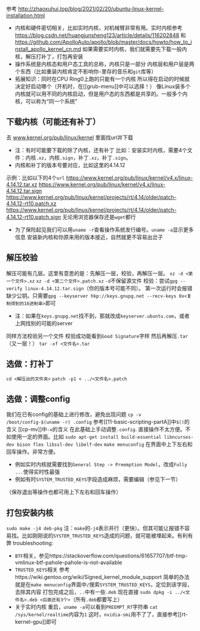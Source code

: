 参考
http://zhaoxuhui.top/blog/2021/02/20/ubuntu-linux-kernel-installation.html
- 内核和硬件密切相关，比如实时内核，对机械臂非常有用。实时内核参考
https://blog.csdn.net/huangjunsheng123/article/details/116202848
和
https://github.com/ApolloAuto/apollo/blob/master/docs/howto/how_to_install_apollo_kernel_cn.md
如果需要实时内核，我们就需要先下载一般内核，解压打补丁，打包再安装
- 操作系统是内核态和用户态工具的总称，内核只是一部分
内核层和用户层是两个东西（比如重装内核肯定不影响你`~`里存的音乐和`git`库等）
- 拓展知识：同时在CPU Ring0上跑的只能有一个内核
所以得在启动的时候就决定好启动哪个（开机时，在[[grub-menu]]中可以选择！）
像Linux装多个内核就可以用不同的内核启动，但是用户态的东西都是共享的。一般多个内核，可以称为“同一个系统”
## 下载内核（可能还有补丁）
去
www.kernel.org/pub/linux/kernel
里面找url并下载
- 注：有时可能要下载的除了内核，还有补丁
比如：安装实时内核，需要4个文件：内核`.xz`，内核`.sign`，补丁`.xz`，补丁`.sign`。
- 内核和补丁的版本号要对应，比如这里的4.14.12

示例：比如以下的4个`url`
https://www.kernel.org/pub/linux/kernel/v4.x/linux-4.14.12.tar.xz
https://www.kernel.org/pub/linux/kernel/v4.x/linux-4.14.12.tar.sign
https://www.kernel.org/pub/linux/kernel/projects/rt/4.14/older/patch-4.14.12-rt10.patch.xz
https://www.kernel.org/pub/linux/kernel/projects/rt/4.14/older/patch-4.14.12-rt10.patch.sign
无论用浏览器保存还是`wget`都行
- 为了保险起见我们可以用`uname -r`查看操作系统发行编号。`uname -a`显示更多信息
安装新内核和你原来用的版本接近，自然就更不容易出岔子
## 解压校验
解压可能有几层。这里有意思的是：先解压一层，校验，再解压一层。
`xz -d <第一个文件>.xz`
`xz -d <第二个文件>.patch.xz`
`-d`不保留源文件
校验：尝试`gpg --verify linux-4.14.12.tar.sign`（你的版本号可能不同）。
第一次运行时会报错缺少公钥。只需要`gpg --keyserver hkp://keys.gnupg.net --recv-keys 0x<复制得到的16进制串>`即可
- 注：如果在`keys.gnupg.net`找不到，那就改成`keyserver.ubuntu.com`，或者上网找别的可能的server

同样方法校验另一个文件
校验成功能看到`Good Signature`字样
然后再解压`.tar`（又一层！）
`tar -xf <文件名>.tar`
## 选做：打补丁
`cd <解压出的文件夹>`
`patch -p1 < ../<文件名>.patch`
## 选做：调整config
我们在已有config的基础上进行修改，避免出现问题
`cp -v /boot/config-$(uname -r) .config`
参考[[11-basic-scripting-partA]]中`$()`的含义
[[cp-mv]]中`-v`的含义
在此基础上手动调整`.config`. 直接操作不太方便。不如使用一定的界面。比如
`sudo apt-get install build-essential libncurses-dev bison flex libssl-dev libelf-dev`
`make menuconfig`
在界面中上下左右和回车操作。非常方便。
- 例如实时内核就需要找到`General Step -> Preemption Model`，改成`Fully ...`使得实时性最强
- 例如有时`SYSTEM_TRUSTED_KEYS`字段造成麻烦，需要编辑（参见下一节）

（保存退出等操作也都可用上下左右和回车操作）
## 打包安装内核
`sudo make -j4 deb-pkg`
注：`make`的`-j4`表示并行（更快）。但其可能让报错不容易找。比如刚刚说的`SYSTEM_TRUSTED_KEYS`造成的问题，就可能被埋起来。有利有弊
troubleshooting: 
- `BTF`相关，参见https://stackoverflow.com/questions/61657707/btf-tmp-vmlinux-btf-pahole-pahole-is-not-available
- `TRUSTED_KEYS`相关
参考https://wiki.gentoo.org/wiki/Signed_kernel_module_support
简单的办法就是在`make menuconfig`界面中`/`搜索`SYSTEM_TRUSTED_KEYS`，定位到该字段，去除其内容
打包完成之后，`..`中有一些`.deb`
现在直接
`sudo dpkg -i ../<文件名>.deb <后面还有3个>`（所有`.deb`都要写上）
- 关于实时内核
重启，`uname -a`可以看到`PREEMPT_RT`字符串
`cat /sys/kernel/realtime`内容为`1`
这时，`nvidia-smi`用不了了，直接参考[[rt-kernel-gpu]]即可